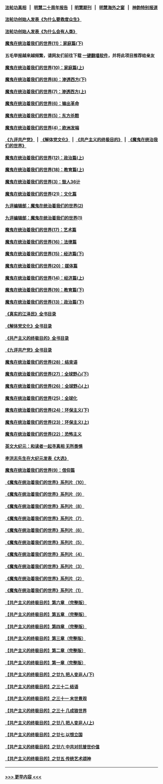 #### [法轮功真相](https://github.com/gfw-breaker/truth/blob/master/README.md?t=0) &nbsp;&nbsp;|&nbsp;&nbsp; [明慧二十周年报告](https://github.com/gfw-breaker/mh-reports/blob/master/README.md?t=0) &nbsp;&nbsp;|&nbsp;&nbsp;[明慧期刊](https://github.com/gfw-breaker/mh-qikan) &nbsp;&nbsp;|&nbsp;&nbsp; [明慧海外之窗](https://github.com/gfw-breaker/mh-news/blob/master/README.md?t=0) &nbsp;&nbsp;|&nbsp;&nbsp; [神韵特别报道](https://github.com/gfw-breaker/mh-news/blob/master/shenyun.md?t=0)
#### [法轮功创始人发表《为什么要救度众生》](../pages/nsc422/n13975246.md?t=06281243) 
#### [法轮功创始人发表《为什么会有人类》](../pages/nsc422/n13912117.md?t=06281243) 
#### [魔鬼在统治着我们的世界(11)：家庭篇(下)](../pages/nsc422/n10440961.md?t=06281243) 
#### 五毛举报越来越频繁，请网友们前往下载 [一键翻墙软件](https://github.com/gfw-breaker/ssr-accounts)，并将此项目推荐给亲友
#### [魔鬼在统治着我们的世界(10)：家庭篇(上)](../pages/nsc422/n10435448.md?t=06281243) 
#### [魔鬼在统治着我们的世界(8)：渗透西方(下)](../pages/nsc422/n10429603.md?t=06281243) 
#### [魔鬼在统治着我们的世界(7)：渗透西方(上)](../pages/nsc422/n10426013.md?t=06281243) 
#### [魔鬼在统治着我们的世界(6)：输出革命](../pages/nsc422/n10421536.md?t=06281243) 
#### [魔鬼在统治着我们的世界(5)：东方杀戮](../pages/nsc422/n10417707.md?t=06281243) 
#### [魔鬼在统治着我们的世界(4)：欧洲发端](../pages/nsc422/n10414890.md?t=06281243) 
#### [《九评共产党》](https://github.com/begood0513/9ping.md/blob/master/README.md) &nbsp;|&nbsp; [《解体党文化》](../../../../jtdwh.md/blob/master/README.md)  &nbsp;|&nbsp; [《共产主义的终极目的》](../../../../gczydzjmd.md/blob/master/README.md) &nbsp;|&nbsp; [《魔鬼在统治我们的世界》](../../../../mgztzwmdsj.md/blob/master/README.md) 
#### [魔鬼在统治着我们的世界(12)：政治篇(上)](../pages/nsc422/n10444576.md?t=06281243) 
#### [魔鬼在统治着我们的世界(18)：教育篇(上)](../pages/nsc422/n10526970.md?t=06281243) 
#### [魔鬼在统治着我们的世界(3)：毁人36计](../pages/nsc422/n10411583.md?t=06281243) 
#### [魔鬼在统治着我们的世界(21)：文化篇](../pages/nsc422/n10597706.md?t=06281243) 
#### [九评编辑部：魔鬼在统治着我们的世界(2)](../pages/nsc422/n10410036.md?t=06281243) 
#### [九评编辑部：魔鬼在统治着我们的世界(1)](../pages/nsc422/n10406825.md?t=06281243) 
#### [魔鬼在统治着我们的世界(17)：艺术篇](../pages/nsc422/n10499093.md?t=06281243) 
#### [魔鬼在统治着我们的世界(16)：法律篇](../pages/nsc422/n10485969.md?t=06281243) 
#### [魔鬼在统治着我们的世界(15)：经济篇(下)](../pages/nsc422/n10469975.md?t=06281243) 
#### [魔鬼在统治着我们的世界(20)：媒体篇](../pages/nsc422/n10586579.md?t=06281243) 
#### [魔鬼在统治着我们的世界(14)：经济篇(上)](../pages/nsc422/n10457370.md?t=06281243) 
#### [魔鬼在统治着我们的世界(19)：教育篇(下)](../pages/nsc422/n10564808.md?t=06281243) 
#### [魔鬼在统治着我们的世界(13)：政治篇(下)](../pages/nsc422/n10448270.md?t=06281243) 
#### [《真实的江泽民》全书目录](../pages/nsc422/n13721399.md?t=06281243) 
#### [《解体党文化》全书目录](../pages/nsc422/n13721157.md?t=06281243) 
#### [《共产主义的终极目的》全书目录](../pages/nsc422/n13721048.md?t=06281243) 
#### [《九评共产党》全书目录](../pages/nsc422/n13708085.md?t=06281243) 
#### [魔鬼在统治着我们的世界(28)：结束语](../pages/nsc422/n10936246.md?t=06281243) 
#### [魔鬼在统治着我们的世界(27)：全球野心(下)](../pages/nsc422/n10928319.md?t=06281243) 
#### [魔鬼在统治着我们的世界(26)：全球野心(上)](../pages/nsc422/n10900318.md?t=06281243) 
#### [魔鬼在统治着我们的世界(25)：全球化](../pages/nsc422/n10788205.md?t=06281243) 
#### [魔鬼在统治着我们的世界(24)：环保主义(下)](../pages/nsc422/n10695307.md?t=06281243) 
#### [魔鬼在统治着我们的世界(23)：环保主义(上)](../pages/nsc422/n10688613.md?t=06281243) 
#### [魔鬼在统治着我们的世界(22)：恐怖主义](../pages/nsc422/n10614727.md?t=06281243) 
#### [英文大纪元：和读者一起寻真相 无所畏惧](../pages/nsc422/n12542027.md?t=06281243) 
#### [李洪志先生在大纪元发表《大选》](../pages/nsc422/n12534746.md?t=06281243) 
#### [魔鬼在统治着我们的世界(9)：信仰篇](../pages/nsc422/n10432159.md?t=06281243) 
#### [《魔鬼在统治着我们的世界》系列片（10）](../pages/nsc422/n12292670.md?t=06281243) 
#### [《魔鬼在统治着我们的世界》系列片（9）](../pages/nsc422/n12290859.md?t=06281243) 
#### [《魔鬼在统治着我们的世界》系列片（8）](../pages/nsc422/n12287445.md?t=06281243) 
#### [《魔鬼在统治着我们的世界》系列片（7）](../pages/nsc422/n12283425.md?t=06281243) 
#### [《魔鬼在统治着我们的世界》系列片（6）](../pages/nsc422/n12282314.md?t=06281243) 
#### [《魔鬼在统治着我们的世界》系列片（5）](../pages/nsc422/n12281419.md?t=06281243) 
#### [《魔鬼在统治着我们的世界》系列片（4）](../pages/nsc422/n12274024.md?t=06281243) 
#### [《魔鬼在统治着我们的世界》系列片（3）](../pages/nsc422/n12271322.md?t=06281243) 
#### [《魔鬼在统治着我们的世界》系列片（2）](../pages/nsc422/n12269049.md?t=06281243) 
#### [《魔鬼在统治着我们的世界》系列片（1）](../pages/nsc422/n12267575.md?t=06281243) 
#### [【共产主义的终极目的】第六章 （完整版）](../pages/nsc422/n11428913.md?t=06281243) 
#### [【共产主义的终极目的】第五章 （完整版）](../pages/nsc422/n11428912.md?t=06281243) 
#### [【共产主义的终极目的】第四章 （完整版）](../pages/nsc422/n11428907.md?t=06281243) 
#### [【共产主义的终极目的】第三章（完整版）](../pages/nsc422/n11428848.md?t=06281243) 
#### [【共产主义的终极目的】第二章（完整版）](../pages/nsc422/n11428831.md?t=06281243) 
#### [【共产主义的终极目的】第一章（完整版）](../pages/nsc422/n11417651.md?t=06281243) 
#### [【共产主义的终极目的】之廿九 把人变非人(下)](../pages/nsc422/n11344140.md?t=06281243) 
#### [【共产主义的终极目的】之三十二 结语](../pages/nsc422/n11360535.md?t=06281243) 
#### [【共产主义的终极目的】之三十一 末世景观](../pages/nsc422/n11351129.md?t=06281243) 
#### [【共产主义的终极目的】之三十 几成狼世界](../pages/nsc422/n11348280.md?t=06281243) 
#### [【共产主义的终极目的】之廿八 把人变非人(上)](../pages/nsc422/n11340492.md?t=06281243) 
#### [【共产主义的终极目的】之廿七 以恨立国](../pages/nsc422/n11336944.md?t=06281243) 
#### [【共产主义的终极目的】之廿六 中共对抗普世价值](../pages/nsc422/n11324785.md?t=06281243) 
#### [【共产主义的终极目的】之廿五 传统艺术颂神](../pages/nsc422/n11296396.md?t=06281243) 

----
#### [ >>> 更早内容 <<< ](../indexes/nsc422-earlier.md)
